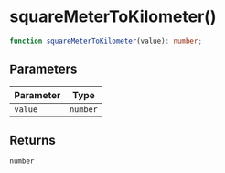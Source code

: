 # squareMeterToKilometer()

```ts
function squareMeterToKilometer(value): number;
```

## Parameters

| Parameter | Type     |
| --------- | -------- |
| `value`   | `number` |

## Returns

`number`
